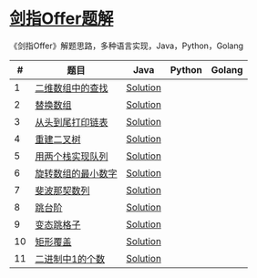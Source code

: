 # [剑指Offer题解](<https://www.nowcoder.com/ta/coding-interviews>)

《剑指Offer》解题思路，多种语言实现，Java，Python，Golang

| #    | 题目                                                         | Java                                                | Python | Golang |
| ---- | ------------------------------------------------------------ | --------------------------------------------------- | ------ | ------ |
| 1    | [二维数组中的查找](./01%20二维数组中的查找/二维数组中的查找.md) | [Solution](./01%20二维数组中的查找/Solution.java)   |        |        |
| 2    | [替换数组](02%20替换空格/替换空格.md)                        | [Solution](./02%20替换空格/Solution.java)           |        |        |
| 3    | [从头到尾打印链表](03%20从头到尾打印链表/从头到尾打印链表.md) | [Solution](./03%20从头到尾打印链表/Solution.java)   |        |        |
| 4    | [重建二叉树](04%20重建二叉树/重建二叉树.md)                  | [Solution](./04%20重建二叉树/Solution.java)         |        |        |
| 5    | [用两个栈实现队列](05%20用两个栈实现队列/用两个栈实现队列.md) | [Solution](./05%20用两个栈实现队列/Solution.java)   |        |        |
| 6    | [旋转数组的最小数字](06%20旋转数组的最小数字/旋转数组的最小数字.md) | [Solution](./06%20旋转数组的最小数字/Solution.java) |        |        |
| 7    | [斐波那契数列](./07%20斐波那契数列/斐波那契数列.md)          | [Solution](./07%20斐波那契数列/Solution.java)       |        |        |
| 8    | [跳台阶](./08%20跳台阶/跳台阶.md)                            | [Solution](./08%20跳台阶/Solution.java)             |        |        |
| 9    | [变态跳格子](./09%20变态跳格子/变态跳格子.md)                | [Solution](./09%20变态跳格子/Solution.java)         |        |        |
| 10   | [矩形覆盖](./10%20矩形覆盖/矩形覆盖.md)                      | [Solution](./10%20矩形覆盖/Solution.java)           |        |        |
| 11   | [二进制中1的个数](./11%20二进制中1的个数/二进制中1的个数.md) | [Solution](./11%20二进制中1的个数/Solution.java)    |        |        |

